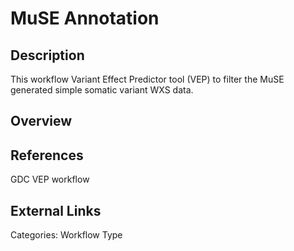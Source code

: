 # MuSE Annotation #

## Description ##
This workflow Variant Effect Predictor tool (VEP) to filter the MuSE generated simple somatic variant WXS data.

## Overview ##

## References ##
GDC VEP workflow

## External Links ##

Categories: Workflow Type


